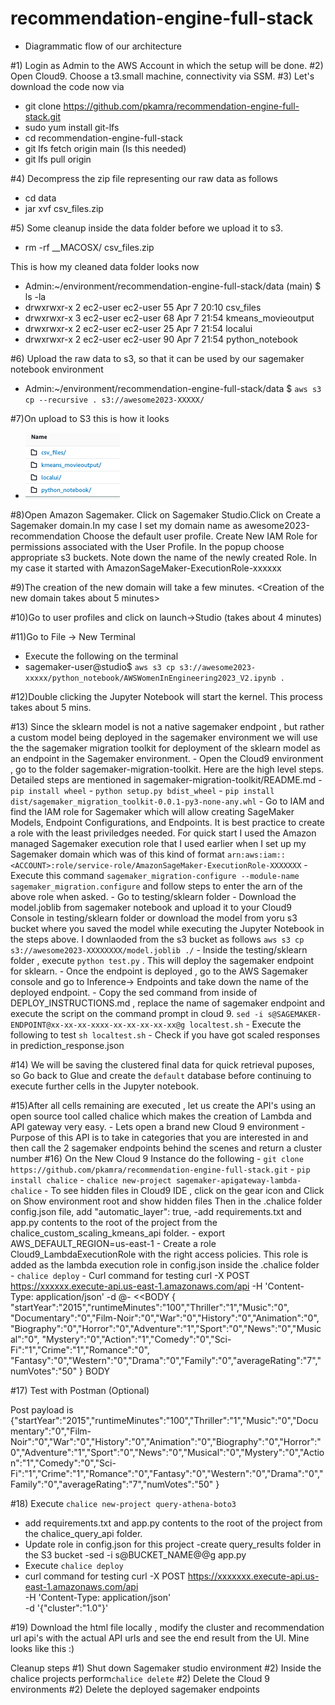 # recommendation-engine-full-stack



- Diagrammatic flow of our architecture


#1) Login as Admin to the AWS Account in which the setup will be done.
#2) Open Cloud9. Choose a t3.small machine, connectivity via SSM. 
#3) Let's download the code now via 
-  git clone https://github.com/pkamra/recommendation-engine-full-stack.git
-  sudo yum install git-lfs
-  cd recommendation-engine-full-stack
-  git lfs fetch origin main (Is this needed)
-  git lfs pull origin

#4) Decompress the zip file representing our raw data as follows
-  cd data
-  jar xvf csv_files.zip 

#5) Some cleanup inside the data folder before we upload it to s3.
-  rm -rf __MACOSX/ csv_files.zip 

This is how my cleaned data folder looks now
- Admin:~/environment/recommendation-engine-full-stack/data (main) $ ls -la
- drwxrwxr-x 2 ec2-user ec2-user  55 Apr  7 20:10 csv_files
- drwxrwxr-x 3 ec2-user ec2-user  68 Apr  7 21:54 kmeans_movieoutput
- drwxrwxr-x 2 ec2-user ec2-user  25 Apr  7 21:54 localui
- drwxrwxr-x 2 ec2-user ec2-user  90 Apr  7 21:54 python_notebook


#6) Upload the raw data to s3, so that it can be used by our sagemaker notebook environment
- Admin:~/environment/recommendation-engine-full-stack/data $ `aws s3 cp --recursive . s3://awesome2023-XXXXX/`

#7)On upload to S3 this is how it looks 
- ![plot](s3structureafterupload.png)

#8)Open Amazon Sagemaker. Click on Sagemaker Studio.Click on Create a Sagemaker domain.In  my case I set my domain name as awesome2023-recommendation
Choose the default user profile. Create New IAM Role  for permissions associated with the User Profile. In the popup choose appropriate s3 buckets. 
Note down the name of the newly created Role. In my case it started with AmazonSageMaker-ExecutionRole-xxxxxx 

#9)The creation of the new domain will take a few minutes.
<Creation of the new domain takes about 5 minutes>

#10)Go to user profiles and click on launch->Studio (takes about 4 minutes)

#11)Go to File -> New Terminal
- Execute the following on the terminal 
- sagemaker-user@studio$ `aws s3 cp s3://awesome2023-xxxxx/python_notebook/AWSWomenInEngineering2023_V2.ipynb .`

#12)Double clicking the Jupyter Notebook will start the kernel. This process takes about 5 mins.


#13) Since the sklearn model is not a native sagemaker endpoint , but rather a  custom model being deployed in the sagemaker environment we will use the the sagemaker migration toolkit for deployment of the sklearn model as an endpoint in the Sagemaker environment. 
    -  Open the Cloud9 environment , go to the folder sagemaker-migration-toolkit. Here are the high level steps. Detailed steps are mentioned in sagemaker-migration-toolkit/README.md
        - `pip install wheel`
        - `python setup.py bdist_wheel`
        - `pip install dist/sagemaker_migration_toolkit-0.0.1-py3-none-any.whl`
        - Go to IAM and find the IAM role for Sagemaker which will allow creating SageMaker Models, Endpoint Configurations, and Endpoints. It is best practice to create a role with the least priviledges needed. For quick start I used the Amazon managed Sagemaker execution role that I used earlier when I set up my Sagemaker domain which was of this kind of format `arn:aws:iam::<ACCOUNT>:role/service-role/AmazonSageMaker-ExecutionRole-XXXXXXX`
        - Execute this command `sagemaker_migration-configure --module-name sagemaker_migration.configure` and follow steps to enter the arn of the above role when asked.
    - Go to testing/sklearn folder 
        - Download the model.joblib from sagemaker notebook and upload it to your Cloud9 Console in testing/sklearn folder or download the model from yoru s3 bucket where you saved the model while executing the Jupyter Notebook in the steps above. I downlaoded from the s3 bucket as follows `aws s3 cp s3://awesome2023-XXXXXXXX/model.joblib ./`
        - Inside the testing/sklearn folder , execute `python test.py` . This will deploy the sagemaker endpoint for sklearn.
        - Once the endpoint is deployed , go to the AWS Sagemaker console and go to Inference-> Endpoints  and take down the name of the deployed endpoint. 
        - Copy the sed command from inside of DEPLOY_INSTRUCTIONS.md , replace the name of sagemaker endpoint and execute the script on the command prompt in cloud 9. `sed -i s@SAGEMAKER-ENDPOINT@xx-xx-xx-xxxx-xx-xx-xx-xx-xx@g localtest.sh`
        - Execute the following to test `sh localtest.sh`
        - Check if you have got scaled responses in prediction_response.json

#14) We will be saving the clustered final data for quick retrieval puposes, so Go back to Glue and create the `default` database before continuing to execute further cells in the Jupyter notebook. 


#15)After all cells remaining are executed , let us create the API's using an open source tool called chalice which makes the creation of Lambda and API gateway very easy.
    - Lets open a brand new Cloud 9 environment 
    - Purpose of this API is to take in categories that you are interested in and then call the 2 sagemaker endpoints behind the scenes and return a cluster number
#16) On the New Cloud 9 Instance do the following
    - `git clone https://github.com/pkamra/recommendation-engine-full-stack.git`
    - `pip install chalice`
    - `chalice new-project sagemaker-apigateway-lambda-chalice`
    - To see hidden files in Cloud9 IDE , click on the gear icon and Click on Show environment root and show hidden files
    Then in the .chalice folder config.json file, add "automatic_layer": true, 
    -add requirements.txt and app.py contents to the root of the project from the chalice_custom_scaling_kmeans_api folder. 
    - export AWS_DEFAULT_REGION=us-east-1
    - Create a role Cloud9_LambdaExecutionRole with the right access policies. This role is added as the lambda execution role in config.json inside the .chalice folder
    - `chalice deploy`
    - Curl command for testing
curl -X POST https://xxxxxx.execute-api.us-east-1.amazonaws.com/api -H 'Content-Type: application/json' -d @- <<BODY
{
    "startYear":"2015","runtimeMinutes":"100","Thriller":"1","Music":"0",
    "Documentary":"0","Film-Noir":"0","War":"0","History":"0","Animation":"0",
    "Biography":"0","Horror":"0","Adventure":"1","Sport":"0","News":"0","Musical":"0",
    "Mystery":"0","Action":"1","Comedy":"0","Sci-Fi":"1","Crime":"1","Romance":"0",
    "Fantasy":"0","Western":"0","Drama":"0","Family":"0","averageRating":"7","numVotes":"50"
}
BODY

#17) Test with Postman (Optional)

Post payload is 
{"startYear":"2015","runtimeMinutes":"100","Thriller":"1","Music":"0","Documentary":"0","Film-Noir":"0","War":"0","History":"0","Animation":"0","Biography":"0","Horror":"0","Adventure":"1","Sport":"0","News":"0","Musical":"0","Mystery":"0","Action":"1","Comedy":"0","Sci-Fi":"1","Crime":"1","Romance":"0","Fantasy":"0","Western":"0","Drama":"0","Family":"0","averageRating":"7","numVotes":"50"
}

#18) Execute `chalice new-project query-athena-boto3`
   - add requirements.txt and app.py contents to the root of the project from the chalice_query_api folder.  
   - Update role in config.json for this project
   -create query_results folder in the S3 bucket
   -sed -i s@BUCKET_NAME@<your bucket name>@g app.py
   - Execute `chalice deploy`
   - curl command for testing 
   curl -X POST https://xxxxxxx.execute-api.us-east-1.amazonaws.com/api \
   -H 'Content-Type: application/json' \
   -d '{"cluster":"1.0"}'


#19) Download the html file locally , modify the cluster and recommendation url api's with the actual API urls and see the end result from the UI.
Mine looks like this :)


Cleanup steps
#1) Shut down Sagemaker studio environment
#2) Inside the chalice projects perform`chalice delete` <TODO test>
#2) Delete the Cloud 9 environments <TODO test>
#2) Delete the deployed sagemaker endpoints <TODO test>




